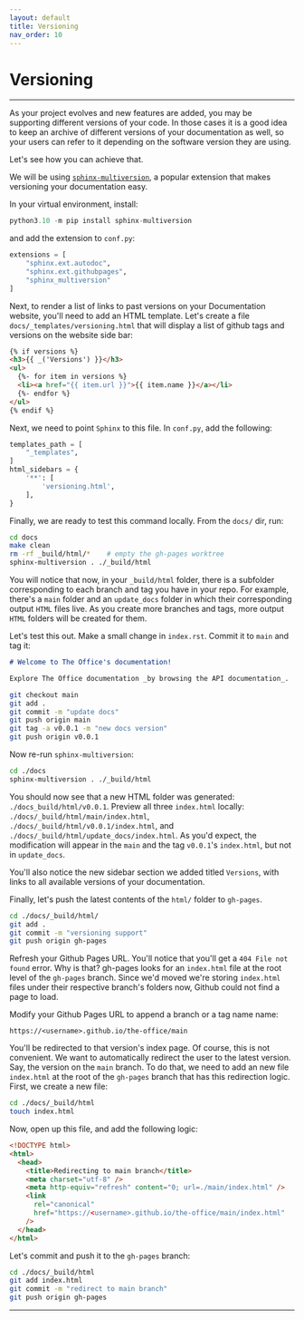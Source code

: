 ```yaml
---
layout: default
title: Versioning
nav_order: 10
---
```


# Versioning

---

As your project evolves and new features are added, you may be supporting different versions of your code. In those cases it is a good idea to keep an archive of different versions of your documentation as well, so your users can refer to it depending on the software version they are using.

Let's see how you can achieve that.

We will be using [`sphinx-multiversion`](https://holzhaus.github.io/sphinx-multiversion/master/quickstart.html), a popular extension that makes versioning your documentation easy.

In your virtual environment, install:

```py
python3.10 -m pip install sphinx-multiversion
```

and add the extension to `conf.py`:

```py
extensions = [
    "sphinx.ext.autodoc",
    "sphinx.ext.githubpages",
    "sphinx_multiversion"
]
```

Next, to render a list of links to past versions on your Documentation website, you'll need to add
an HTML template. Let's create a file `docs/_templates/versioning.html` that will display a list of
github tags and versions on the website side bar:

```html
{% if versions %}
<h3>{{ _('Versions') }}</h3>
<ul>
  {%- for item in versions %}
  <li><a href="{{ item.url }}">{{ item.name }}</a></li>
  {%- endfor %}
</ul>
{% endif %}
```

Next, we need to point `Sphinx` to this file. In `conf.py`, add the following:

```py
templates_path = [
    "_templates",
]
html_sidebars = {
    '**': [
        'versioning.html',
    ],
}
```

Finally, we are ready to test this command locally. From the `docs/` dir, run:

```sh
cd docs
make clean
rm -rf _build/html/*    # empty the gh-pages worktree
sphinx-multiversion . ./_build/html
```

You will notice that now, in your `_build/html` folder, there is a subfolder corresponding to each branch and tag you have in your repo. For example, there's a `main` folder and an `update_docs` folder in which their corresponding output `HTML` files live. As you create more branches and tags, more output `HTML` folders will be created for them.

Let's test this out. Make a small change in `index.rst`. Commit it to `main` and tag it:

```markdown
# Welcome to The Office's documentation!

Explore The Office documentation _by browsing the API documentation_.
```

```sh
git checkout main
git add .
git commit -m "update docs"
git push origin main
git tag -a v0.0.1 -m "new docs version"
git push origin v0.0.1
```

Now re-run `sphinx-multiversion`:

```sh
cd ./docs
sphinx-multiversion . ./_build/html
```

You should now see that a new HTML folder was generated: `./docs_build/html/v0.0.1`.
Preview all three `index.html` locally: `./docs/_build/html/main/index.html`, `./docs/_build/html/v0.0.1/index.html`, and `./docs/_build/html/update_docs/index.html`. As you'd expect, the modification will appear in the `main` and the tag `v0.0.1`'s `index.html`, but not in `update_docs`.

You'll also notice the new sidebar section we added titled `Versions`, with links to all available versions of your documentation.

Finally, let's push the latest contents of the `html/` folder to `gh-pages`.

```sh
cd ./docs/_build/html/
git add .
git commit -m "versioning support"
git push origin gh-pages
```

Refresh your Github Pages URL. You'll notice that you'll get a `404 File not found` error. Why is that? gh-pages looks for an `index.html` file at the root level of the `gh-pages` branch. Since we'd moved we're storing `index.html` files under their respective branch's folders now, Github could not find a page to load.

Modify your Github Pages URL to append a branch or a tag name name:

`https://<username>.github.io/the-office/main`

You'll be redirected to that version's index page. Of course, this is not convenient. We want to automatically redirect the user to the latest version. Say, the version on the `main` branch. To do that, we need to add an new file `index.html` at the root of the `gh-pages` branch that has this redirection logic. First, we create a new file:

```sh
cd ./docs/_build/html
touch index.html
```

Now, open up this file, and add the following logic:

```html
<!DOCTYPE html>
<html>
  <head>
    <title>Redirecting to main branch</title>
    <meta charset="utf-8" />
    <meta http-equiv="refresh" content="0; url=./main/index.html" />
    <link
      rel="canonical"
      href="https://<username>.github.io/the-office/main/index.html"
    />
  </head>
</html>
```

Let's commit and push it to the `gh-pages` branch:

```sh
cd ./docs/_build/html
git add index.html
git commit -m "redirect to main branch"
git push origin gh-pages
```

---
